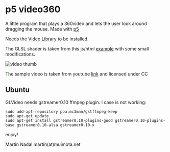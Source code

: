 # p5 video360

A little program that plays a 360video and lets the user look around dragging the mouse.
Made with [p5](http://processing.org)

Needs the [Video Library](https://processing.org:8443/reference/libraries/video/index.html) to be installed.

The GLSL shader is taken from this js/html [example](https://gist.github.com/fieldOfView/5106319) with some small modifications.

![video thumb](http://img.youtube.com/vi/iWyvlkWYXhY/0.jpg)

The sample video is taken from youtube [link](https://www.youtube.com/watch?v=iWyvlkWYXhY) and licensed under CC

## Ubuntu

GLVideo needs gstreamer0.10 ffmpeg plugin. I case is not working:

~~~~
sudo add-apt-repository ppa:mc3man/gstffmpeg-keep
sudo apt-get update
sudo apt-get install gstreamer0.10-plugins-good gstreamer0.10-plugins-base gstreamer0.10-alsa gstreamer0.10-x
~~~~

enjoy!

Martin Nadal martin(at)muimota.net
